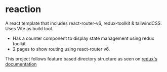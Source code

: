 # reaction
A react template that includes react-router-v6, redux-toolkit &amp; tailwindCSS. Uses Vite as build tool.

- Has a counter component to display state management using redux toolkit
- 2 pages to show routing using react-router v6.

This project follows feature based directory structure as seen on [redux's documentation](https://redux.js.org/tutorials/essentials/part-2-app-structure)
